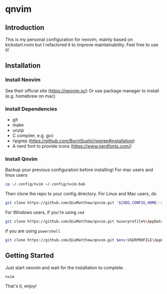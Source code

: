 # qnvim
## Introduction
This is my personal configuration for neovim, mainly based on kickstart.nvim but I refactored it to improve maintainability. Feel free to use it!
## Installation
### Install Neovim
See their official site (https://neovim.io/)
Or use package manager to install (e.g. homebrew on mac)
### Install Dependencies
- git
- make
- unzip
- C compiler, e.g. gcc
- ripgrep (https://github.com/BurntSushi/ripgrep#installation)
- A nerd font to provide icons (https://www.nerdfonts.com/)
### Install Qnvim
Backup your previous configuration before installing!
For mac users and linux users
```bash
cp ~/.config/nvim ~/.config/nvim-bak
```

Then clone the repo to your config directory.
For Linux and Mac users, do
```bash
git clone https://github.com/QiuMatthew/qnvim.git "${XDG_CONFIG_HOME:-$HOME/.config}"/nvim
```
For Windows users, if you're using `cmd`
```bash
git clone https://github.com/QiuMatthew/qnvim.git %userprofile%\AppData\Local\nvim\
```
if you are using `powershell`
```bash
git clone https://github.com/QiuMatthew/qnvim.git $env:USERPROFILE\AppData\Local\nvim\
```
## Getting Started
Just start neovim and wait for the installation to complete.
```
nvim
```
That's it, enjoy!
